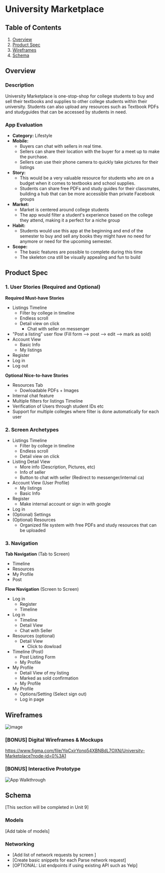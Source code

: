 # University Marketplace

## Table of Contents
1. [Overview](#Overview)
1. [Product Spec](#Product-Spec)
1. [Wireframes](#Wireframes)
2. [Schema](#Schema)

## Overview
### Description
University Marketplace is one-stop-shop for college students to buy and sell their textbooks and supplies to other college students within their university. Students can also upload any resources such as Textbook PDFs and studyguides that can be accessed by students in need.

### App Evaluation

- **Category:** Lifestyle
- **Mobile:** 
    - Buyers can chat with sellers in real time.
    - Sellers can share their location with the buyer for a meet up to make the purchase.
    - Sellers can use their phone camera to quickly take pictures for their listings
- **Story:**
    - This would be a very valuable resource for students who are on a budget when it comes to textbooks and school supplies.
    - Students can share free PDFs and study guides for their classmates, building a hub that can be more accessible than private Facebook groups
- **Market:**
    - Market is centered around college students
    - The app would filter a student's experience based on the college they attend, making it a perfect for a niche group
- **Habit:**
    - Students would use this app at the beginning and end of the semester to buy and sell any books they might have no need for anymore or need for the upcoming semester.
- **Scope:**
    - The basic features are possible to complete during this time
    - The skeleton cna still be visually appealing and fun to build

## Product Spec

### 1. User Stories (Required and Optional)

**Required Must-have Stories**

* Listings Timeline
    * Filter by college in timeline
    * Endless scroll
    * Detail view on click
        * Chat with seller on messenger
* "Post a listing" user flow (Fill form --> post --> edit --> mark as sold)
* Account View
    * Basic Info
    * My listings
* Register
* Log in
* Log out

**Optional Nice-to-have Stories**

* Resources Tab
    * Dowloadable PDFs + Images
* Internal chat feature
* Multiple filters for listings Timeline
* Verification of Users through student IDs etc
* Support for multiple colleges where filter is done automatically for each user

### 2. Screen Archetypes

* Listings Timeline
    * Filter by college in timeline
    * Endless scroll
    * Detail view on click
* Listing Detail View
   * More info (Description, Pictures, etc)
   * Info of seller
   * Button to chat with seller (Redirect to messenger/internal ca)
* Account View (User Profile)
    * My listings
    * Basic Info
* Register
    * Make internal account or sign in with google
* Log in
* (Optional) Settings
* (Optional) Resources
    * Organized file system with free PDFs and study resources that can be uploaded

### 3. Navigation

**Tab Navigation** (Tab to Screen)

* Timeline
* Resources
* My Profile
* Post

**Flow Navigation** (Screen to Screen)

* Log in
    * Register
    * Timeline
* Log in
   * Timeline
   * Detail View
   * Chat with Seller
* Resources (optional)
   * Detail View
       * Click to dowload
* Timeline (Post)
    * Post Listing Form
    * My Profile
* My Profile
    * Detail View of my listing
    * Marked as sold confirmation
    * My Profile
* My Profile
    * Options/Setting (Select sign out)
    * Log in page 
    

## Wireframes
![image](https://user-images.githubusercontent.com/61126997/124189056-22439e00-da8e-11eb-933a-bdc3e94d8328.png)

### [BONUS] Digital Wireframes & Mockups
https://www.figma.com/file/YpCxirYonq54XBNBdL7OXN/University-Marketplace?node-id=0%3A1

### [BONUS] Interactive Prototype
![App Walkthrough](screenshots/Marketplace_App_Design_Walkthrough.gif)

## Schema 
[This section will be completed in Unit 9]
### Models
[Add table of models]
### Networking
- [Add list of network requests by screen ]
- [Create basic snippets for each Parse network request]
- [OPTIONAL: List endpoints if using existing API such as Yelp]
